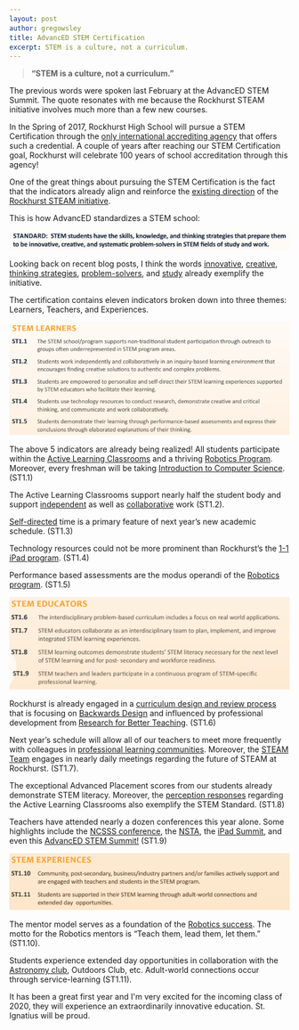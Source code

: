 ```yaml
---
layout: post
author: gregowsley
title: AdvancED STEM Certification
excerpt: STEM is a culture, not a curriculum.
---
```


>**“STEM is a culture, not a curriculum.”**

The previous words were spoken last February at the AdvancED STEM Summit. The quote resonates with me because the Rockhurst STEAM initiative involves much more than a few new courses.

In the Spring of 2017, Rockhurst High School will pursue a STEM Certification through the [only international accrediting agency](http://www.advanc-ed.org/services/stem-certification) that offers such a credential. A couple of years after reaching our STEM Certification goal, Rockhurst will celebrate 100 years of school accreditation through this agency!

One of the great things about pursuing the STEM Certification is the fact that the indicators already align and reinforce the [existing direction](http://steam.rockhursths.edu/vision/) of the [Rockhurst STEAM initiative](http://steam.rockhursths.edu/2015/07/30/New-Frontiers.html). 

This is how AdvancED standardizes a STEM school:

<div class="flex-wrapper">
  <img src="/img/STEM Standard.png">
</div>

Looking back on recent blog posts, I think the words [innovative](http://steam.rockhursths.edu/2015/09/22/STEAM-and-Ignatian-Pedagogy.html), [creative](http://steam.rockhursths.edu/2016/03/11/Stretching-the-Spandex-of-Spacetime.html), [thinking strategies](http://steam.rockhursths.edu/2015/12/02/Questions.html), [problem-solvers](http://steam.rockhursths.edu/2015/09/04/Problem-Solving-in-the-Jesuit-Tradition.html), and [study](http://steam.rockhursths.edu/2015/10/19/Times-They-Are-A-Changin.html) already exemplify the initiative.

The certification contains eleven indicators broken down into three themes: Learners, Teachers, and Experiences. 

<div class="flex-wrapper">
  <img src="/img/STEM Learners.png">
</div>

The above 5 indicators are already being realized! All students participate within the [Active Learning Classrooms](http://steam.rockhursths.edu/2015/07/27/Reflecting.html) and a thriving [Robotics Program](http://steam.rockhursths.edu/2016/04/12/Rookie-All-Star-Robotics.html). Moreover, every freshman will be taking [Introduction to Computer Science](http://steam.rockhursths.edu/2015/11/10/High-School-Programming-Competition.html). (ST1.1)

The Active Learning Classrooms support nearly half the student body and support [independent](http://steam.rockhursths.edu/2015/09/17/Reflecting-on-Student-Whiteboards.html) as well as [collaborative](http://steam.rockhursths.edu/2015/09/07/Three-Weeks-In.html) work (ST1.2).

[Self-directed](http://ww2.kqed.org/mindshift/2015/08/21/what-a-student-learned-from-a-short-experiment-in-self-directed-learning/) time is a primary feature of next year’s new academic schedule. (ST1.3)

Technology resources could not be more prominent than Rockhurst’s the [1-1 iPad program](http://steam.rockhursths.edu/2015/09/23/How-We-Work.html). (ST1.4)

Performance based assessments are the modus operandi of the [Robotics program](http://steam.rockhursths.edu/2015/08/13/Introducing-the-Robotics-Maker-Space.html). (ST1.5)

<div class="flex-wrapper">
  <img src="/img/STEM Educators.png">
</div>

Rockhurst is already engaged in a [curriculum design and review process](https://www.siprep.org/uploaded/ProfessionalDevelopment/CDRP/CDRP_Slides.pdf) that is focusing on [Backwards Design](http://www.edutopia.org/pdfs/resources/wiggins-mctighe-backward-design-why-backward-is-best.pdf) and influenced by professional development from [Research for Better Teaching](http://www.rbteach.com/professional-development). (ST1.6)

Next year’s schedule will allow all of our teachers to meet more frequently with colleagues in [professional learning communities](http://www.ascd.org/publications/educational-leadership/may04/vol61/num08/What-Is-a-Professional-Learning-Community%C2%A2.aspx). Moreover, the [STEAM Team](http://steam.rockhursths.edu/team/) engages in nearly daily meetings regarding the future of STEAM at Rockhurst. (ST1.7).

The exceptional Advanced Placement scores from our students already demonstrate STEM literacy. Moreover, the [perception responses](http://steam.rockhursths.edu/2015/09/21/Survey-Results-are-in.html) regarding the Active Learning Classrooms also exemplify the STEM Standard. (ST1.8)

Teachers have attended nearly a dozen conferences this year alone. Some highlights include the [NCSSS conference](http://steam.rockhursths.edu/2016/02/03/Research-Statistics.html), the [NSTA](http://steam.rockhursths.edu/2015/12/03/NSTA-Conference.html), the [iPad Summit](http://ettipad.org/boston/), and even this [AdvancED STEM Summit!](http://steam.rockhursths.edu/2016/04/25/STEM-Certification.html) (ST1.9)

<div class="flex-wrapper">
  <img src="/img/STEM Experiences.png">
</div>

The mentor model serves as a foundation of the [Robotics success](http://steam.rockhursths.edu/2016/04/12/Rookie-All-Star-Robotics.html). The motto for the Robotics mentors is “Teach them, lead them, let them.” (ST1.10).

Students experience extended day opportunities in collaboration with the [Astronomy club](http://steam.rockhursths.edu/2015/10/13/Astrophotography-A-Blending-of-Art-and-Science.html), Outdoors Club, etc. Adult-world connections occur through service-learning (ST1.11). 

It has been a great first year and I'm very excited for the incoming class of 2020, they will experience an extraordinarily innovative education. St. Ignatius will be proud.
